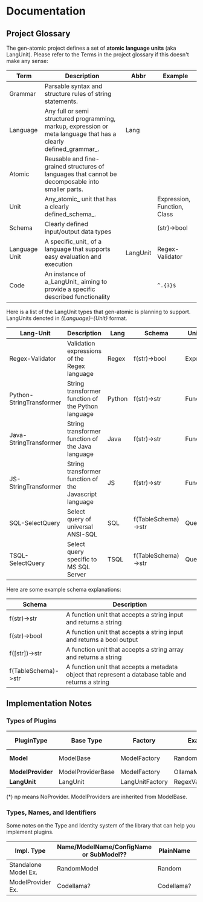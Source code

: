 # Documentation

## Project Glossary

The gen-atomic project defines a set of **atomic** **language units** (aka LangUnit). Please refer to the Terms in the project glossary if this doesn't make any sense:


| Term          | Description                                                                                                       | Abbr     | Example                     |
| --------------- | ------------------------------------------------------------------------------------------------------------------- | ---------- | ----------------------------- |
| Grammar       | Parsable syntax and structure rules of string statements.                                                         |          |                             |
| Language      | Any full or semi structured programming, markup, expression or meta language that has a clearly defined_grammar_. | Lang     |                             |
| Atomic        | Reusable and fine-grained structures of languages that cannot be decomposable into smaller parts.                 |          |                             |
| Unit          | Any_atomic_ unit that has a clearly defined_schema_.                                                              |          | Expression, Function, Class |
| Schema        | Clearly defined input/output data types                                                                           |          | (str)->bool                 |
| Language Unit | A specific_unit_ of a language that supports easy evaluation and execution                                        | LangUnit | Regex-Validator             |
| Code          | An instance of a_LangUnit_ aiming to provide a specific described functionality                                   |          | `^.{3}$`                    |

Here is a list of the LangUnit types that gen-atomic is planning to support. LangUnits denoted in _{Language}-{Unit}_ format.


| Lang-Unit                | Description                                            | Lang   | Schema              | UnitType   | Example                               |
| -------------------------- | -------------------------------------------------------- | -------- | --------------------- | ------------ | --------------------------------------- |
| Regex-Validator          | Validation expressions of the Regex language           | Regex  | f(str)->bool        | Expression | `^.{3}$`                              |
| Python-StringTransformer | String transformer function of the Python language     | Python | f(str)->str         | Function   | `def(x:str):return "Transformed" + x` |
| Java-StringTransformer   | String transformer function of the Java language       | Java   | f(str)->str         | Function   | `f(x){return "Transformed" + x;}`     |
| JS-StringTransformer     | String transformer function of the Javascript language | JS     | f(str)->str         | Function   | `f(x){return "Transformed" + x;}`     |
| SQL-SelectQuery          | Select query of universal ANSI-SQL                     | SQL    | f(TableSchema)->str | Query      | `select * from members`               |
| TSQL-SelectQuery         | Select query specific to MS SQL Server                 | TSQL   | f(TableSchema)->str | Query      | `select TOP 10 * from members`        |

Here are some example schema explanations:


| Schema              | Description                                                                                         |
| --------------------- | ----------------------------------------------------------------------------------------------------- |
| f(str)->str         | A function unit that accepts a string input and returns a string                                    |
| f(str)->bool        | A function unit that accepts a string input and returns a bool output                               |
| f([str])->str       | A function unit that accepts a string array and returns a string                                    |
| f(TableSchema)->str | A function unit that accepts a metadata object that represent a database table and returns a string |

## Implementation Notes

### Types of Plugins


| PluginType        | Base Type         | Factory         | Example(s)          | Example Key | Desc. |
| ------------------- | ------------------- | ----------------- | --------------------- | ------------- | ------- |
| **Model**         | ModelBase         | ModelFactory    | RandomModel         | np-random   |       |
| **ModelProvider** | ModelProviderBase | ModelFactory    | OllamaModelProvider | ol          |       |
| **LangUnit**      | LangUnit          | LangUnitFactory | RegexVal, SqlSelect | _n/a_       |       |

(*) np means NoProvider. ModelProviders are inherited from ModelBase.

### Types, Names, and Identifiers

Some notes on the Type and Identity system of the library that can help you implement plugins.


| Impl. Type           | Name/ModelName/ConfigName or SubModel?? | PlainName  | TypeName                                                 | Key          | ConfigName | ConfigKey    |
| ---------------------- | ----------------------------------------- | ------------ | ---------------------------------------------------------- | -------------- | ------------ | -------------- |
| Standalone Model Ex. | RandomModel                             | Random     | models.RandomModel.RandomModel                           | np-random    | _n\a_      | np-random    |
| ModelProvider Ex.    | Codellama?                              | Codellama? | models.providers.OllamaModelProvider.OllamaModelProvider | ol-codellama | _n\a_      | ol-random:7b |
